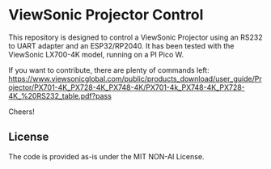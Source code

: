 # ViewSonic Projector Control

This repository is designed to control a ViewSonic Projector using an RS232 to UART adapter and an ESP32/RP2040. It has been tested with the ViewSonic LX700-4K model, running on a PI Pico W.

If you want to contribute, there are plenty of commands left:\
https://www.viewsonicglobal.com/public/products_download/user_guide/Projector/PX701-4K_PX728-4K_PX748-4K/PX701-4k_PX748-4K_PX728-4K_%20RS232_table.pdf?pass

Cheers!

## License

The code is provided as-is under the MIT NON-AI License.

